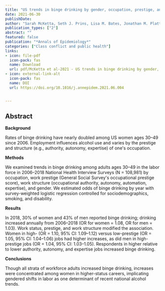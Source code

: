 ```yaml
---
title: "US trends in binge drinking by gender, occupation, prestige, and work structure among adults in the midlife, 2006–2018"
date: 2021-06-30
publishDate: 
author: "Sarah McKetta, Seth J. Prins, Lisa M. Bates, Jonathan M. Platt, Katherine M. Keyes"
publication_types: ["2"]
abstract: ""
featured: false
publication: "*Annals of Epidemiology*"
categories: ["Class conflict and public health"]
links:
- icon: file-pdf
  icon-pack: fas
  name: Download
  url: pdf/McKetta et al-2021 - US trends in binge drinking by gender, occupation.pdf
- icon: external-link-alt
  icon-pack: fas
  name: DOI
  url: https://doi.org/10.1016/j.annepidem.2021.06.004


---
```


## Abstract

**Background**

Rates of binge drinking have nearly doubled among US women ages 30–49 since 2006. Employment influences alcohol use and varies by the prestige and structure (e.g., authority, autonomy, expertise) of one's occupation.


**Methods**

We examined trends in binge drinking among adults ages 30–49 in the labor force in 2006–2018 National Health Interview Surveys (N = 108,981) by occupation, work prestige (General Social Survey's occupational prestige score), work structure (occupational authority, autonomy, automation, expertise), and gender. We estimated odds of binge drinking by year with survey-weighted logistic regression controlled for sociodemographics, smoking, and disability.

**Results**

In 2018, 30% of women and 43% of men reported binge drinking; drinking increased annually from 2006–2018 (OR for women = 1.08, OR for men = 1.03). Work status, prestige, and work structure modified the association. Women in high- (OR = 1.10, 95% CI: 1.09–1.12) versus low-prestige (OR = 1.05, 95% CI: 1.04–1.06) jobs had higher increases, as did men in high-prestige jobs (OR = 1.04, 95% CI: 1.03–1.05). Respondents in higher relative to lower authority, autonomy, and expertise jobs increased binge drinking.

**Conclusions**

Though all strata of workforce adults increased binge drinking, increases were concentrated among women in higher-status careers, implicating gendered shifts in labor as one determinant of recent national alcohol trends.


